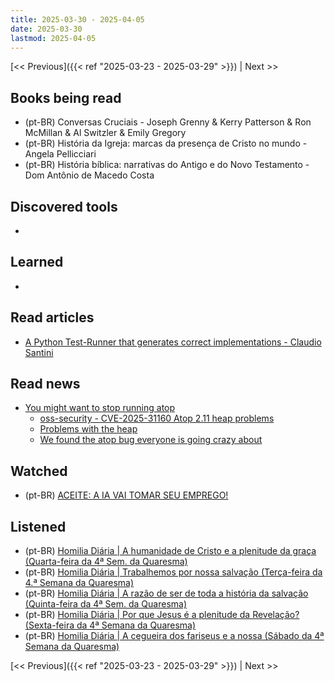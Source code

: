 ```yaml
---
title: 2025-03-30 - 2025-04-05
date: 2025-03-30
lastmod: 2025-04-05
---
```


[<< Previous]({{< ref "2025-03-23 - 2025-03-29" >}}) | Next >>

## Books being read
- (pt-BR) Conversas Cruciais - Joseph Grenny & Kerry Patterson & Ron McMillan &
  Al Switzler & Emily Gregory
- (pt-BR) História da Igreja: marcas da presença de Cristo no mundo - Angela
  Pellicciari
- (pt-BR) História bíblica: narrativas do Antigo e do Novo Testamento - Dom
  Antônio de Macedo Costa

## Discovered tools
-

## Learned
-

## Read articles
- [A Python Test-Runner that generates correct implementations - Claudio Santini](https://claudio.uk/posts/unvibe-a-python-test-runner-that-generates-correct-implementations.html)

## Read news
- [You might want to stop running atop](https://rachelbythebay.com/w/2025/03/25/atop)
     * [oss-security - CVE-2025-31160 Atop 2.11 heap problems](https://openwall.com/lists/oss-security/2025/03/29/1)
     * [Problems with the heap](https://rachelbythebay.com/w/2025/03/26/atop)
     * [We found the atop bug everyone is going crazy about](https://blog.bismuth.sh/blog/bismuth-found-the-atop-bug)

## Watched
- (pt-BR) [ACEITE: A IA VAI TOMAR SEU EMPREGO!](https://www.youtube.com/watch?v=8gqMTIZfJYw)

## Listened
- (pt-BR) [Homilia Diária | A humanidade de Cristo e a plenitude da graça (Quarta-feira da 4ª Sem. da Quaresma)](https://www.youtube.com/watch?v=AyPcBcjgySg)
- (pt-BR) [Homilia Diária | Trabalhemos por nossa salvação (Terça-feira da 4.ª Semana da Quaresma)](https://www.youtube.com/watch?v=PohAc3t-QCo)
- (pt-BR) [Homilia Diária | A razão de ser de toda a história da salvação (Quinta-feira da 4ª Sem. da Quaresma)](https://www.youtube.com/watch?v=lMvY1JWRN_Y)
- (pt-BR) [Homilia Diária | Por que Jesus é a plenitude da Revelação? (Sexta-feira da 4ª Semana da Quaresma)](https://www.youtube.com/watch?v=ITMGbcvnlXo)
- (pt-BR) [Homilia Diária | A cegueira dos fariseus e a nossa (Sábado da 4ª Semana da Quaresma)](https://www.youtube.com/watch?v=c8p80v5wRjw)

[<< Previous]({{< ref "2025-03-23 - 2025-03-29" >}}) | Next >>
